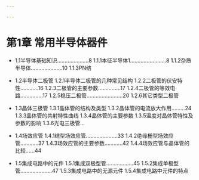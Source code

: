 ```yaml
---

---
```


# 第1章 常用半导体器件

- 1.1半导体基础知识…………………8
  	1.1.1本征半导体1……………………8
  	1.1.2杂质半导体…………………10
  	1.1.3PN结
- 1.2半导体二极管
  	1.2.1半导体二极管的几种常见结构
  	1.2.2二极管的伏安特性…………16
  	1.2.3二极管的主要参数……………17
  	1.2.4二极管的等效电路……………17
  	1.2.5稳压二极管……………………20
  	1.2.6其它类型二极管
- 1.3晶体三极管
  	1.3.1晶体管的结构及类型
  	1.3.2晶体管的电流放大作用………24
  	1.3.3晶体管的共射特性曲线
  	1.3.4晶体管的主要参数
  	1.3.5温度对晶体管特性及参数的影响
  	1.3.6光电三极管…

- 1.4场效应管
  	1.4.1结型场效应管…………………33
  	1.4.2绝缘栅型场效应管…………37
  	1.4.3场效应管的主要参数…………42
  	1.4.4场效应管与晶体管的比较……44

- 1.5集成电路中的元件
  	1.5.1集成双极型管………………45
  	1.5.2集成单极型管…………………47
  	1.5.3集成电路中的无源元件
  	1.5.4集成电路中元件的特点

